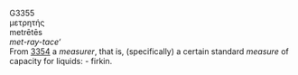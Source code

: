 G3355  
μετρητής  
metrētēs  
*met-ray-tace‘*  
From [3354](g3354) a *measurer*, that is, (specifically) a certain
standard *measure* of capacity for liquids: - firkin.  
